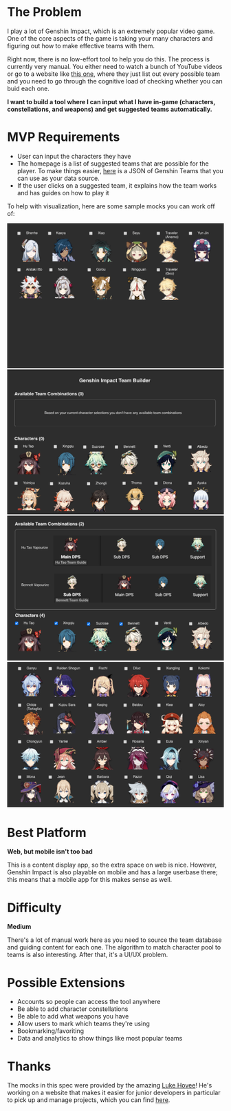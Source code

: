 # The Problem
I play a lot of Genshin Impact, which is an extremely popular video game. One of the core aspects of the game is taking your many characters and figuring out how to make effective teams with them.

Right now, there is no low-effort tool to help you do this. The process is currently very manual. You either need to watch a bunch of YouTube videos or go to a website like [this one](https://www.genshinlab.com/team/), where they just list out every possible team and you need to go through the cognitive load of checking whether you can buid each one.

**I want to build a tool where I can input what I have in-game (characters, constellations, and weapons) and get suggested teams automatically.**

# MVP Requirements
- User can input the characters they have
- The homepage is a list of suggested teams that are possible for the player. To make things easier, [here](https://raw.githubusercontent.com/Gear61/Software-Project-Ideas/main/media/genshin_impact_teams.json) is a JSON of Genshin Teams that you can use as your data source.
- If the user clicks on a suggested team, it explains how the team works and has guides on how to play it

To help with visualization, here are some sample mocks you can work off of:

![Character Selection](./media/genshin_team_1.png)
![No Possible Team](./media/genshin_team_2.png)
![Team Suggestions](./media/genshin_team_3.png)
![Character Selection Part 2](./media/genshin_team_4.png)

# Best Platform
**Web, but mobile isn't too bad**

This is a content display app, so the extra space on web is nice. However, Genshin Impact is also playable on mobile and has a large userbase there; this means that a mobile app for this makes sense as well.

# Difficulty
**Medium**

There's a lot of manual work here as you need to source the team database and guiding content for each one. The algorithm to match character pool to teams is also interesting. After that, it's a UI/UX problem.

# Possible Extensions
- Accounts so people can access the tool anywhere
- Be able to add character constellations
- Be able to add what weapons you have
- Allow users to mark which teams they're using
- Bookmarking/favoriting
- Data and analytics to show things like most popular teams

# Thanks
The mocks in this spec were provided by the amazing [Luke Hovee](https://www.linkedin.com/in/luke-hovee-2433b7b4/)! He's working on a website that makes it easier for junior developers in particular to pick up and manage projects, which you can find [here](https://www.projects-for-devs.com/#/).
